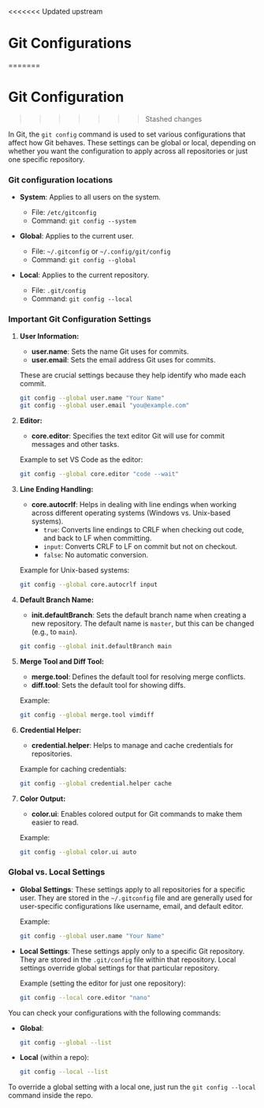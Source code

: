 <<<<<<< Updated upstream
# Git Configurations
=======
# Git Configuration
>>>>>>> Stashed changes

In Git, the `git config` command is used to set various configurations that affect how Git behaves. These settings can be global or local, depending on whether you want the configuration to apply across all repositories or just one specific repository.

### Git configuration locations

- **System**: Applies to all users on the system.
  - File: `/etc/gitconfig`
  - Command: `git config --system`

- **Global**: Applies to the current user.
  - File: `~/.gitconfig` or `~/.config/git/config`
  - Command: `git config --global`

- **Local**: Applies to the current repository.
  - File: `.git/config`
  - Command: `git config --local`

### Important Git Configuration Settings

1. **User Information:**
    - **user.name**: Sets the name Git uses for commits.
    - **user.email**: Sets the email address Git uses for commits.

   These are crucial settings because they help identify who made each commit.

   ```bash
   git config --global user.name "Your Name"
   git config --global user.email "you@example.com"
   ```

2. **Editor:**
    - **core.editor**: Specifies the text editor Git will use for commit messages and other tasks.

   Example to set VS Code as the editor:
   ```bash
   git config --global core.editor "code --wait"
   ```

3. **Line Ending Handling:**
    - **core.autocrlf**: Helps in dealing with line endings when working across different operating systems (Windows vs. Unix-based systems).
        - `true`: Converts line endings to CRLF when checking out code, and back to LF when committing.
        - `input`: Converts CRLF to LF on commit but not on checkout.
        - `false`: No automatic conversion.

   Example for Unix-based systems:
   ```bash
   git config --global core.autocrlf input
   ```

4. **Default Branch Name:**
    - **init.defaultBranch**: Sets the default branch name when creating a new repository. The default name is `master`, but this can be changed (e.g., to `main`).

   ```bash
   git config --global init.defaultBranch main
   ```

5. **Merge Tool and Diff Tool:**
    - **merge.tool**: Defines the default tool for resolving merge conflicts.
    - **diff.tool**: Sets the default tool for showing diffs.

   Example:
   ```bash
   git config --global merge.tool vimdiff
   ```

6. **Credential Helper:**
    - **credential.helper**: Helps to manage and cache credentials for repositories.

   Example for caching credentials:
   ```bash
   git config --global credential.helper cache
   ```

7. **Color Output:**
    - **color.ui**: Enables colored output for Git commands to make them easier to read.

   Example:
   ```bash
   git config --global color.ui auto
   ```

### Global vs. Local Settings

- **Global Settings**: These settings apply to all repositories for a specific user. They are stored in the `~/.gitconfig` file and are generally used for user-specific configurations like username, email, and default editor.

  Example:
  ```bash
  git config --global user.name "Your Name"
  ```

- **Local Settings**: These settings apply only to a specific Git repository. They are stored in the `.git/config` file within that repository. Local settings override global settings for that particular repository.

  Example (setting the editor for just one repository):
  ```bash
  git config --local core.editor "nano"
  ```

You can check your configurations with the following commands:
- **Global**:
  ```bash
  git config --global --list
  ```
- **Local** (within a repo):
  ```bash
  git config --local --list
  ```

To override a global setting with a local one, just run the `git config --local` command inside the repo.